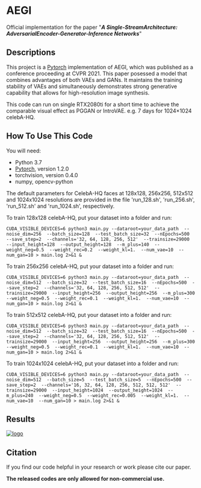 # AEGI
Official implementation for the paper "***A Single-StreamArchitecture: AdversarialEncoder-Generator-Inference Networks***"

## Descriptions
This project is a [Pytorch](https://pytorch.org/) implementation of AEGI, which was published as a conference proceeding at CVPR 2021. This paper posessed a model that combines advantages of both VAEs and GANs. It maintains the training stability of VAEs and simultaneously demonstrates strong generative capability that allows for high-resolution image synthesis.

This code can run on single RTX2080ti for a short time to achieve the comparable visual effect as PGGAN or IntroVAE. e.g. 7 days for 1024×1024 celebA-HQ.

## How To Use This Code
You will need:
  - Python 3.7
  - [Pytorch](https://pytorch.org/), version 1.2.0
  - torchvision, version 0.4.0
  - numpy, opencv-python

The default parameters for CelebA-HQ faces at 128x128, 256x256, 512x512 and 1024x1024 resolutions are provided in the file 'run_128.sh', 'run_256.sh', 'run_512.sh' and 'run_1024.sh', respectively. 

 To train 128x128 celebA-HQ, put your dataset into a folder and run:
```
CUDA_VISIBLE_DEVICES=6 python3 main.py --dataroot=your_data_path  --noise_dim=256  --batch_size=128  --test_batch_size=32  --nEpochs=500  --save_step=2  --channels='32, 64, 128, 256, 512'  --trainsize=29000  --input_height=128  --output_height=128  --m_plus=140  --weight_neg=0.5  --weight_rec=0.2  --weight_kl=1.  --num_vae=10  --num_gan=10 > main.log 2>&1 &
```

 To train 256x256 celebA-HQ, put your dataset into a folder and run:
```
CUDA_VISIBLE_DEVICES=6 python3 main.py --dataroot=your_data_path  --noise_dim=512  --batch_size=32  --test_batch_size=16  --nEpochs=500  --save_step=2  --channels='32, 64, 128, 256, 512, 512'  --trainsize=29000  --input_height=256  --output_height=256  --m_plus=300  --weight_neg=0.5  --weight_rec=0.1  --weight_kl=1.  --num_vae=10  --num_gan=10 > main.log 2>&1 &
```

 To train 512x512 celebA-HQ, put your dataset into a folder and run:
```
CUDA_VISIBLE_DEVICES=6 python3 main.py --dataroot=your_data_path  --noise_dim=512  --batch_size=32  --test_batch_size=16  --nEpochs=500  --save_step=2  --channels='32, 64, 128, 256, 512, 512'  --trainsize=29000  --input_height=256  --output_height=256  --m_plus=300  --weight_neg=0.5  --weight_rec=0.1  --weight_kl=1.  --num_vae=10  --num_gan=10 > main.log 2>&1 &
```

 To train 1024x1024 celebA-HQ, put your dataset into a folder and run:
```
CUDA_VISIBLE_DEVICES=6 python3 main.py --dataroot=your_data_path  --noise_dim=512  --batch_size=5  --test_batch_size=5  --nEpochs=500  --save_step=2  --channels='16, 32, 64, 128, 256, 512, 512, 512'  --trainsize=29000  --input_height=1024  --output_height=1024  --m_plus=240  --weight_neg=0.5  --weight_rec=0.005  --weight_kl=1.  --num_vae=10  --num_gan=10 > main.log 2>&1 &
```

## Results
[![logo](https://github.com/open-gan/AEGI/blob/main/Samples/AEGI_1.png)](https://github.com/open-gan/AEGI/blob/main/Samples/AEGI_1.png) 

## Citation
If you find our code helpful in your research or work please cite our paper.

**The released codes are only allowed for non-commercial use.**
